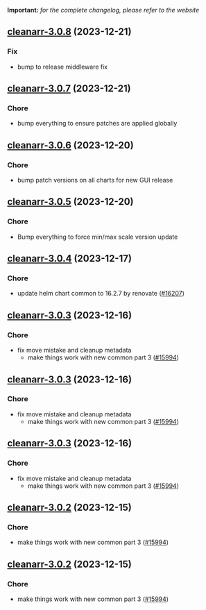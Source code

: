 **Important:**
*for the complete changelog, please refer to the website*




## [cleanarr-3.0.8](https://github.com/truecharts/charts/compare/cleanarr-3.0.7...cleanarr-3.0.8) (2023-12-21)

### Fix

- bump to release middleware fix
  
  


## [cleanarr-3.0.7](https://github.com/truecharts/charts/compare/cleanarr-3.0.6...cleanarr-3.0.7) (2023-12-21)

### Chore

- bump everything to ensure patches are applied globally
  
  


## [cleanarr-3.0.6](https://github.com/truecharts/charts/compare/cleanarr-3.0.5...cleanarr-3.0.6) (2023-12-20)

### Chore

- bump patch versions on all charts for new GUI release
  
  


## [cleanarr-3.0.5](https://github.com/truecharts/charts/compare/cleanarr-3.0.4...cleanarr-3.0.5) (2023-12-20)

### Chore

- Bump everything to force min/max scale version update
  
  


## [cleanarr-3.0.4](https://github.com/truecharts/charts/compare/cleanarr-3.0.3...cleanarr-3.0.4) (2023-12-17)

### Chore

- update helm chart common to 16.2.7 by renovate ([#16207](https://github.com/truecharts/charts/issues/16207))
  
  


## [cleanarr-3.0.3](https://github.com/truecharts/charts/compare/cleanarr-2.0.13...cleanarr-3.0.3) (2023-12-16)

### Chore

- fix move mistake and cleanup metadata
  - make things work with new common part 3 ([#15994](https://github.com/truecharts/charts/issues/15994))
  
  


## [cleanarr-3.0.3](https://github.com/truecharts/charts/compare/cleanarr-2.0.13...cleanarr-3.0.3) (2023-12-16)

### Chore

- fix move mistake and cleanup metadata
  - make things work with new common part 3 ([#15994](https://github.com/truecharts/charts/issues/15994))
  
  


## [cleanarr-3.0.3](https://github.com/truecharts/charts/compare/cleanarr-2.0.13...cleanarr-3.0.3) (2023-12-16)

### Chore

- fix move mistake and cleanup metadata
  - make things work with new common part 3 ([#15994](https://github.com/truecharts/charts/issues/15994))
  
  


## [cleanarr-3.0.2](https://github.com/truecharts/charts/compare/cleanarr-2.0.13...cleanarr-3.0.2) (2023-12-15)

### Chore

- make things work with new common part 3 ([#15994](https://github.com/truecharts/charts/issues/15994))
  
  


## [cleanarr-3.0.2](https://github.com/truecharts/charts/compare/cleanarr-2.0.13...cleanarr-3.0.2) (2023-12-15)

### Chore

- make things work with new common part 3 ([#15994](https://github.com/truecharts/charts/issues/15994))
  
  


